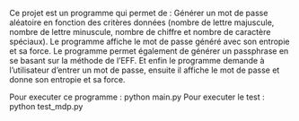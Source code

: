 Ce projet est un programme qui permet de : Générer un mot de passe aléatoire en fonction des critères données (nombre de lettre majuscule, nombre de lettre minuscule, nombre de chiffre et nombre de caractère spéciaux). 
Le programme affiche le mot de passe généré avec son entropie et sa force. 
Le programme permet également de générer un passphrase en se basant sur la méthode de l’EFF.
Et enfin le programme demande à l’utilisateur d’entrer un mot de passe, ensuite il affiche le mot de passe et donne son entropie et sa force.  

Pour executer ce programme : python main.py
Pour executer le test : python test_mdp.py
